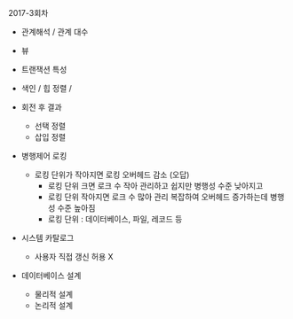 2017-3회차

* 관계해석 / 관계 대수

* 뷰

* 트랜잭션 특성

* 색인 / 힙 정렬 /

* 회전 후 결과

  * 선택 정렬
  * 삽입 정렬

* 병행제어 로킹

  * 로킹 단위가 작아지면 로킹 오버헤드 감소 \(오답\)
    * 로킹 단위 크면 로크 수 작아 관리하고 쉽지만 병행성 수준 낮아지고
    * 로킹 단위 작아지면 로크 수 많아 관리 복잡하여 오버헤드 증가하는데 병행성 수준 높아짐
    * 로킹 단위 : 데이터베이스, 파일, 레코드 등

* 시스템 카탈로그 
  * 사용자 직접 갱신 허용 X 
* 데이터베이스 설계
  * 물리적 설계
  * 논리적 설계



